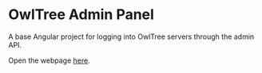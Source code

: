 # OwlTree Admin Panel

A base Angular project for logging into OwlTree servers through the admin API.

Open the webpage [here](https://captaintoto.github.io/owltree-admin-panel/).
